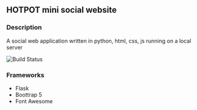 ## HOTPOT mini social website
### Description
A social web application written in python, html, css, js running on a local server

![Build Status](https://img.shields.io/badge/build-passing-brightgreen)


### Frameworks
- Flask
- Boottrap 5
- Font Awesome

